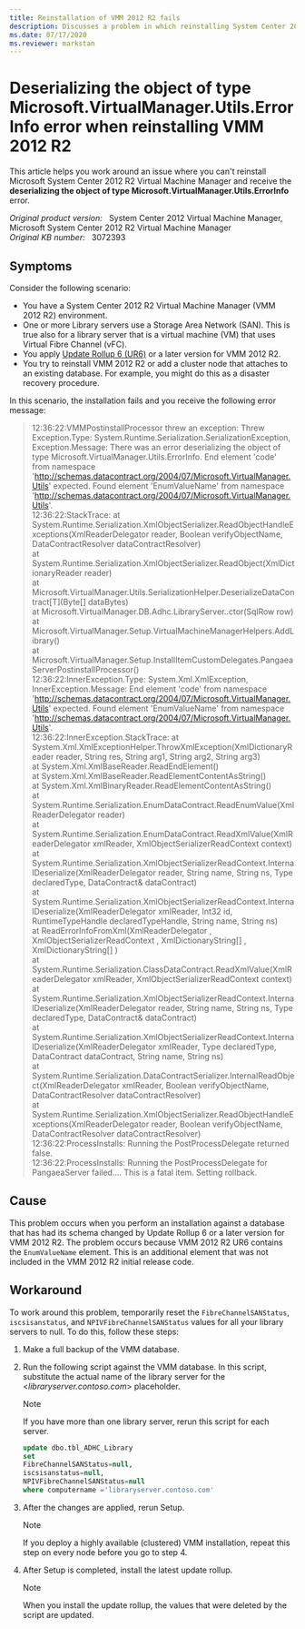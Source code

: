 ```yaml
---
title: Reinstallation of VMM 2012 R2 fails
description: Discusses a problem in which reinstalling System Center 2012 R2 Virtual Machine Manager fails and returns the deserializing the object of type Microsoft.VirtualManager.Utils.ErrorInfo error message. Provides a workaround.
ms.date: 07/17/2020
ms.reviewer: markstan
---
```

# Deserializing the object of type Microsoft.VirtualManager.Utils.ErrorInfo error when reinstalling VMM 2012 R2

This article helps you work around an issue where you can't reinstall Microsoft System Center 2012 R2 Virtual Machine Manager and receive the **deserializing the object of type Microsoft.VirtualManager.Utils.ErrorInfo** error.

_Original product version:_ &nbsp; System Center 2012 Virtual Machine Manager, Microsoft System Center 2012 R2 Virtual Machine Manager  
_Original KB number:_ &nbsp; 3072393

## Symptoms

Consider the following scenario:

- You have a System Center 2012 R2 Virtual Machine Manager (VMM 2012 R2) environment.
- One or more Library servers use a Storage Area Network (SAN). This is true also for a library server that is a virtual machine (VM) that uses Virtual Fibre Channel (vFC).
- You apply [Update Rollup 6 (UR6)](https://support.microsoft.com/help/3050317) or a later version for VMM 2012 R2.
- You try to reinstall VMM 2012 R2 or add a cluster node that attaches to an existing database. For example, you might do this as a disaster recovery procedure.

In this scenario, the installation fails and you receive the following error message:

> 12:36:22:VMMPostinstallProcessor threw an exception: Threw Exception.Type: System.Runtime.Serialization.SerializationException, Exception.Message: There was an error deserializing the object of type Microsoft.VirtualManager.Utils.ErrorInfo. End element 'code' from namespace 'http://schemas.datacontract.org/2004/07/Microsoft.VirtualManager.Utils' expected. Found element 'EnumValueName' from namespace 'http://schemas.datacontract.org/2004/07/Microsoft.VirtualManager.Utils'.  
> 12:36:22:StackTrace: at System.Runtime.Serialization.XmlObjectSerializer.ReadObjectHandleExceptions(XmlReaderDelegator reader, Boolean verifyObjectName, DataContractResolver dataContractResolver)  
> at System.Runtime.Serialization.XmlObjectSerializer.ReadObject(XmlDictionaryReader reader)  
> at Microsoft.VirtualManager.Utils.SerializationHelper.DeserializeDataContract[T](Byte[] dataBytes)  
> at Microsoft.VirtualManager.DB.Adhc.LibraryServer..ctor(SqlRow row)  
> at Microsoft.VirtualManager.Setup.VirtualMachineManagerHelpers.AddLibrary()  
> at Microsoft.VirtualManager.Setup.InstallItemCustomDelegates.PangaeaServerPostinstallProcessor()  
> 12:36:22:InnerException.Type: System.Xml.XmlException, InnerException.Message: End element 'code' from namespace 'http://schemas.datacontract.org/2004/07/Microsoft.VirtualManager.Utils' expected. Found element 'EnumValueName' from namespace 'http://schemas.datacontract.org/2004/07/Microsoft.VirtualManager.Utils'.  
> 12:36:22:InnerException.StackTrace: at System.Xml.XmlExceptionHelper.ThrowXmlException(XmlDictionaryReader reader, String res, String arg1, String arg2, String arg3)  
> at System.Xml.XmlBaseReader.ReadEndElement()  
> at System.Xml.XmlBaseReader.ReadElementContentAsString()  
> at System.Xml.XmlBinaryReader.ReadElementContentAsString()  
> at System.Runtime.Serialization.EnumDataContract.ReadEnumValue(XmlReaderDelegator reader)  
> at System.Runtime.Serialization.EnumDataContract.ReadXmlValue(XmlReaderDelegator xmlReader, XmlObjectSerializerReadContext context)  
> at System.Runtime.Serialization.XmlObjectSerializerReadContext.InternalDeserialize(XmlReaderDelegator reader, String name, String ns, Type declaredType, DataContract& dataContract)  
> at System.Runtime.Serialization.XmlObjectSerializerReadContext.InternalDeserialize(XmlReaderDelegator xmlReader, Int32 id, RuntimeTypeHandle declaredTypeHandle, String name, String ns)  
> at ReadErrorInfoFromXml(XmlReaderDelegator , XmlObjectSerializerReadContext , XmlDictionaryString[] , XmlDictionaryString[] )  
> at System.Runtime.Serialization.ClassDataContract.ReadXmlValue(XmlReaderDelegator xmlReader, XmlObjectSerializerReadContext context)  
> at System.Runtime.Serialization.XmlObjectSerializerReadContext.InternalDeserialize(XmlReaderDelegator reader, String name, String ns, Type declaredType, DataContract& dataContract)  
> at System.Runtime.Serialization.XmlObjectSerializerReadContext.InternalDeserialize(XmlReaderDelegator xmlReader, Type declaredType, DataContract dataContract, String name, String ns)  
> at System.Runtime.Serialization.DataContractSerializer.InternalReadObject(XmlReaderDelegator xmlReader, Boolean verifyObjectName, DataContractResolver dataContractResolver)  
> at System.Runtime.Serialization.XmlObjectSerializer.ReadObjectHandleExceptions(XmlReaderDelegator reader, Boolean verifyObjectName, DataContractResolver dataContractResolver)  
> 12:36:22:ProcessInstalls: Running the PostProcessDelegate returned false.  
> 12:36:22:ProcessInstalls: Running the PostProcessDelegate for PangaeaServer failed.... This is a fatal item. Setting rollback.

## Cause

This problem occurs when you perform an installation against a database that has had its schema changed by Update Rollup 6 or a later version for VMM 2012 R2. The problem occurs because VMM 2012 R2 UR6 contains the `EnumValueName` element. This is an additional element that was not included in the VMM 2012 R2 initial release code.

## Workaround

To work around this problem, temporarily reset the `FibreChannelSANStatus`, `iscsisanstatus`, and `NPIVFibreChannelSANStatus` values for all your library servers to null. To do this, follow these steps:

1. Make a full backup of the VMM database.
2. Run the following script against the VMM database. In this script, substitute the actual name of the library server for the \<*libraryserver.contoso.com*> placeholder.

    > [!NOTE]
    >  If you have more than one library server, rerun this script for each server.

    ```sql
    update dbo.tbl_ADHC_Library
    set
    FibreChannelSANStatus=null,
    iscsisanstatus=null,
    NPIVFibreChannelSANStatus=null
    where computername ='libraryserver.contoso.com'
    ```

3. After the changes are applied, rerun Setup.

    > [!NOTE]
    > If you deploy a highly available (clustered) VMM installation, repeat this step on every node before you go to step 4.

4. After Setup is completed, install the latest update rollup.

    > [!NOTE]
    > When you install the update rollup, the values that were deleted by the script are updated.
